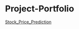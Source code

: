 # Project-Portfolio

[Stock_Price_Prediction](https://github.com/sidd162/Stock_Price_Prediction.git)
